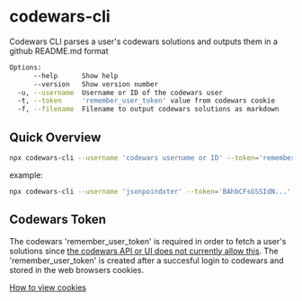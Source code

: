 # codewars-cli

Codewars CLI parses a user's codewars solutions and outputs them in a github README.md format

```bash
Options:
      --help      Show help                                             [boolean]
      --version   Show version number                                   [boolean]
  -u, --username  Username or ID of the codewars user                   [string] [required]
  -t, --token     'remember_user_token' value from codewars cookie      [string] [required]
  -f, --filename  Filename to output codewars solutions as markdown     [string] [default: "README.md"]

```

## Quick Overview
```bash
npx codewars-cli --username 'codewars username or ID' --token='remember_user_token from codewars cookie'
```
example:
```bash
npx codewars-cli --username 'jsonpoindxter' --token='BAhbCFsGSSIdN...'
```

## Codewars Token
The codewars 'remember_user_token' is required in order to fetch a user's solutions since [the codewars API or UI does not  currently allow this](https://github.com/Codewars/codewars.com/issues/235). The 'remember_user_token' is created after a succesful login to codewars and stored in the web browsers cookies.

[How to view cookies](https://kb.iu.edu/d/ajfi)
